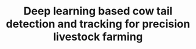 ---
title: Deep learning based cow tail detection and tracking for precision livestock farming
collection: publications
permalink: /publications/Deep learning based cow tail detection and tracking for precision livestock farming
citation: Xiaoping Huang, Zelin Hu, Yongliang Qiao (Corresponding), IEEE/ASME Transactions on Mechatronics. 2022. (IF 5.303)
---